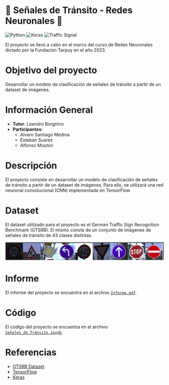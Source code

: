 # 🚸 Señales de Tránsito - Redes Neuronales 🧠

![Python](https://img.shields.io/badge/language-Python-blue?logo=python&logoColor=white&style=for-the-badge) ![Keras](https://img.shields.io/badge/Keras-Deep%20Learning-red?logo=keras&logoColor=white&style=for-the-badge) ![Traffic Signal](https://img.shields.io/badge/Traffic%20Signal-⚠️%20Controlled-white?style=for-the-badge)





El proyecto se llevó a cabo en el marco del curso de Redes Neuronales dictado por la Fundación Tarpuy en el año 2023. 

# Objetivo del proyecto
Desarrollar un modelo de clasificación de señales de tránsito a partir de un dataset de imágenes.

# Información General
- **Tutor**: Leandro Borgnino
- **Participantes**:
    - Alvaro Santiago Medina
    - Esteban Suarez
    - Alfonso Mouton

# Descripción
El proyecto consiste en desarrollar un modelo de clasificación de señales de tránsito a partir de un dataset de imágenes. Para ello, se utilizará una red neuronal convolucional (CNN) implementada en TensorFlow.

# Dataset
El dataset utilizado para el proyecto es el German Traffic Sign Recognition Benchmark (GTSRB). El mismo consta de un conjunto de imágenes de señales de tránsito de 43 clases distintas.

![alt text](signals.png)

# Informe
El informe del proyecto se encuentra en el archivo [`Informe.pdf`](./Informe.pdf).

# Código
El código del proyecto se encuentra en el archivo [`Señales_de_Tránsito.ipynb`](./Señales_Tránsito.ipynb).


# Referencias
- [GTSRB Dataset](https://benchmark.ini.rub.de/gtsrb_dataset.html)
- [TensorFlow](https://www.tensorflow.org/)
- [Keras](https://keras.io/)

